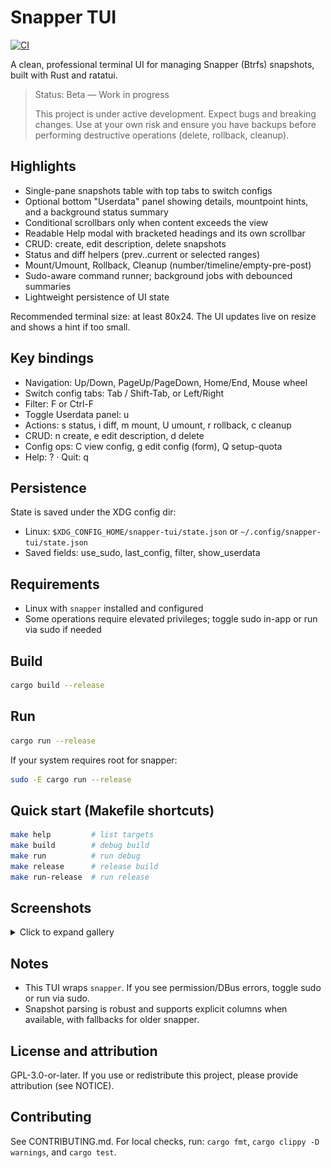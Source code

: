 # Snapper TUI

[![CI](https://github.com/j4v3l/snapper-tui/actions/workflows/ci.yml/badge.svg)](https://github.com/j4v3l/snapper-tui/actions/workflows/ci.yml)

A clean, professional terminal UI for managing Snapper (Btrfs) snapshots, built with Rust and ratatui.

> Status: Beta — Work in progress
>
> This project is under active development. Expect bugs and breaking changes.
> Use at your own risk and ensure you have backups before performing destructive
> operations (delete, rollback, cleanup).

## Highlights
- Single-pane snapshots table with top tabs to switch configs
- Optional bottom "Userdata" panel showing details, mountpoint hints, and a background status summary
- Conditional scrollbars only when content exceeds the view
- Readable Help modal with bracketed headings and its own scrollbar
- CRUD: create, edit description, delete snapshots
- Status and diff helpers (prev..current or selected ranges)
- Mount/Umount, Rollback, Cleanup (number/timeline/empty-pre-post)
- Sudo-aware command runner; background jobs with debounced summaries
- Lightweight persistence of UI state

Recommended terminal size: at least 80x24. The UI updates live on resize and shows a hint if too small.

## Key bindings
- Navigation: Up/Down, PageUp/PageDown, Home/End, Mouse wheel
- Switch config tabs: Tab / Shift-Tab, or Left/Right
- Filter: F or Ctrl-F
- Toggle Userdata panel: u
- Actions: s status, i diff, m mount, U umount, r rollback, c cleanup
- CRUD: n create, e edit description, d delete
- Config ops: C view config, g edit config (form), Q setup-quota
- Help: ? · Quit: q

## Persistence
State is saved under the XDG config dir:
- Linux: `$XDG_CONFIG_HOME/snapper-tui/state.json` or `~/.config/snapper-tui/state.json`
- Saved fields: use_sudo, last_config, filter, show_userdata

## Requirements
- Linux with `snapper` installed and configured
- Some operations require elevated privileges; toggle sudo in-app or run via sudo if needed

## Build
```bash
cargo build --release
```

## Run
```bash
cargo run --release
```

If your system requires root for snapper:
```bash
sudo -E cargo run --release
```

## Quick start (Makefile shortcuts)

```bash
make help         # list targets
make build        # debug build
make run          # run debug
make release      # release build
make run-release  # run release
```

## Screenshots

<details>
<summary>Click to expand gallery</summary>

Below are sample views of the TUI in action.

<!-- The images are kept in the screenshots/ directory. Add more as the UI evolves. -->

![Home (config tabs)](screenshots/home-config.png)

![Root config](screenshots/root-config.png)

![Edit config (form)](screenshots/edit-config.png)

![View config](screenshots/view-config.png)

![Diff view](screenshots/view-diff.png)

![Help menu](screenshots/help-menu.png)

</details>

## Notes
- This TUI wraps `snapper`. If you see permission/DBus errors, toggle sudo or run via sudo.
- Snapshot parsing is robust and supports explicit columns when available, with fallbacks for older snapper.

## License and attribution
GPL-3.0-or-later. If you use or redistribute this project, please provide attribution (see NOTICE).

## Contributing
See CONTRIBUTING.md. For local checks, run: `cargo fmt`, `cargo clippy -D warnings`, and `cargo test`.

